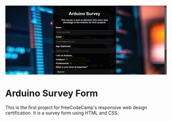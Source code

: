 ![Website Image](image.png)
# Arduino Survey Form
This is the first project for freeCodeCamp's responsive web design certification. It is a survey form using HTML and CSS.
